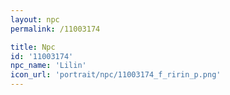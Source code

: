 ```yaml
---
layout: npc
permalink: /11003174

title: Npc
id: '11003174'
npc_name: 'Lilin'
icon_url: 'portrait/npc/11003174_f_ririn_p.png'
---
```

